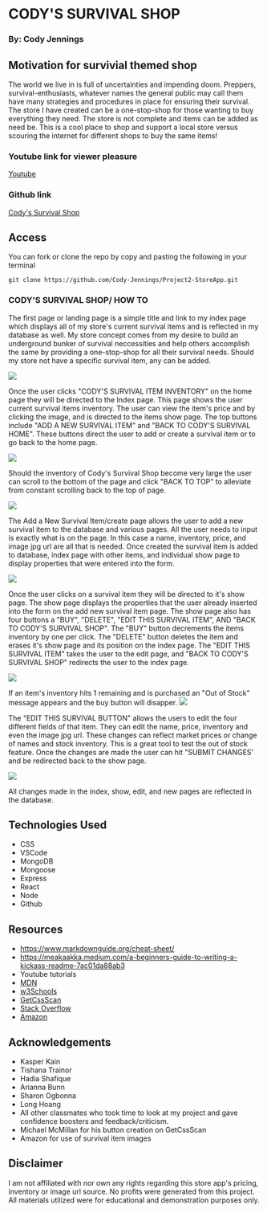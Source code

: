 # CODY'S SURVIVAL SHOP
### By: Cody Jennings
## Motivation for survivial themed shop

The world we live in is full of uncertainties and impending doom. Preppers, survival-enthusiasts, whatever names the general public may call them have many strategies and procedures in place for ensuring their survival. The store I have created can be a one-stop-shop for those wanting to buy everything they need. The store is not complete and items can be added as need be. This is a cool place to shop and support a local store versus scouring the internet for different shops to buy the same items! 


### Youtube link for viewer pleasure
[Youtube]()
### Github link
[Cody's Survival Shop](https://github.com/Cody-Jennings/Project2-StoreApp.git)

## Access

You can fork or clone the repo by copy and pasting the following in your terminal 

`git clone https://github.com/Cody-Jennings/Project2-StoreApp.git`

### CODY'S SURVIVAL SHOP/ HOW TO 

The first page or landing page is a simple title and link to my index page which displays all of my store's current survival items and is reflected in my database as well. My store concept comes from my desire to build an underground bunker of survival neccessities and help others accomplish the same by providing a one-stop-shop for all their survival needs. Should my store not have a specific survival item, any can be added.

![](Images/storeAppHome.png)


Once the user clicks "CODY'S SURVIVAL ITEM INVENTORY" on the home page they will be directed to the Index page. This page shows the user current survival items inventory. The user can view the item's price and by clicking the image, and is directed to the items show page. The top buttons include "ADD A NEW SURVIVAL ITEM" and "BACK TO CODY'S SURVIVAL HOME". These buttons direct the user to add or create a survival item or to go back to the home page.

![](Images/indexPageTop.png)


Should the inventory of Cody's Survival Shop become very large the user can scroll to the bottom of the page and click "BACK TO TOP" to alleviate from constant scrolling back to the top of page.

![](Images/indexPageBottom.png)


The Add a New Survival Item/create page allows the user to add a new survival item to the database and various pages. All the user needs to input is exactly what is on the page. In this case a name, inventory, price, and image jpg url are all that is needed. Once created the survival item is added to database, index page with other items, and individual show page to display properties that were entered into the form.

![](Images/newSurvivalItem.png)


Once the user clicks on a survival item they will be directed to it's show page. The show page displays the properties that the user already inserted into the form on the add new survival item page. The show page also has four buttons a "BUY", "DELETE", "EDIT THIS SURVIVAL ITEM", AND "BACK TO CODY'S SURVIVAL SHOP". The "BUY" button decrements the items inventory by one per click. The "DELETE" button deletes the item and erases it's show page and its position on the index page. The "EDIT THIS SURVIVAL ITEM" takes the user to the edit page, and "BACK TO CODY'S SURVIVAL SHOP" redirects the user to the index page. 

![](Images/showSurvivalItem.png)


If an item's inventory hits 1 remaining and is purchased an "Out of Stock" message appears and the buy button will disapper.
![](Images/showOOSSurvivalItem.png)


The "EDIT THIS SURVIVAL BUTTON" allows the users to edit the four different fields of that item. They can edit the name, price, inventory and even the image jpg url. These changes can reflect market prices or change of names and stock inventory. This is a great tool to test the out of stock feature. Once the changes are made the user can hit "SUBMIT CHANGES' and be redirected back to the show page. 

![](Images/editSurvivalItem.png)

All changes made in the index, show, edit, and new pages are reflected in the database.

## Technologies Used
- CSS
- VSCode
- MongoDB
- Mongoose
- Express
- React
- Node
- Github

## Resources

- https://www.markdownguide.org/cheat-sheet/
- https://meakaakka.medium.com/a-beginners-guide-to-writing-a-kickass-readme-7ac01da88ab3
- Youtube tutorials
- [MDN](https://developer.mozilla.org/en-US/)
- [w3Schools](https://www.w3schools.com/default.asp)
- [GetCssScan](https://getcssscan.com/css-buttons-examples)
- [Stack Overflow](https://stackoverflow.com/questions/4747520/simple-css-form-layout)
- [Amazon](https://www.amazon.com/)

## Acknowledgements
 
- Kasper Kain
- Tishana Trainor
- Hadia Shafique
- Arianna Bunn
- Sharon Ogbonna
- Long Hoang
- All other classmates who took time to look at my project and gave confidence boosters and feedback/criticism.
- Michael McMillan for his button creation on GetCssScan
- Amazon for use of survival item images

## Disclaimer

I am not affiliated with nor own any rights regarding this store app's pricing, inventory or image url source. No profits were generated from this project. All materials utilized were for educational and demonstration purposes only. 